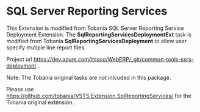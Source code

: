 # SQL Server Reporting Services
This Extension is modified from Tobania SQL Server Reporting Service Deployment Extension. 
The __SqlReportingServicesDeploymentExt__ task is modified from Tobania __SqlReportingServicesDeployment__  to allow user specify mutiple line report files.

Project url https://dev.azure.com/itssco/WebERP/_git/common-tools-ssrs-deployment .

Note: The Tobania original tasks are not inlcuded in this package. 

Please use https://github.com/tobania/VSTS.Extension.SqlReportingServices/ for the Tonania original extension. 
